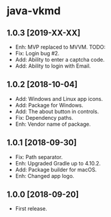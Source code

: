 java-vkmd
=========

1.0.3 [2019-XX-XX]
------------------

- Enh: MVP replaced to MVVM.
TODO:
- Fix: Login bug #2.
- Add: Ability to enter a captcha code.
- Add: Ability to login with Email.

1.0.2 [2018-10-04]
------------------

- Add: Windows and Linux app icons.
- Add: Package for Windows.
- Add: The about button in controls.
- Fix: Dependency paths.
- Enh: Vendor name of package.

1.0.1 [2018-09-30]
------------------

- Fix: Path separator.
- Enh: Upgraded Gradle up to 4.10.2.
- Add: Package builder for macOS.
- Enh: Changed app logo.

1.0.0 [2018-09-20]
------------------

- First release.
